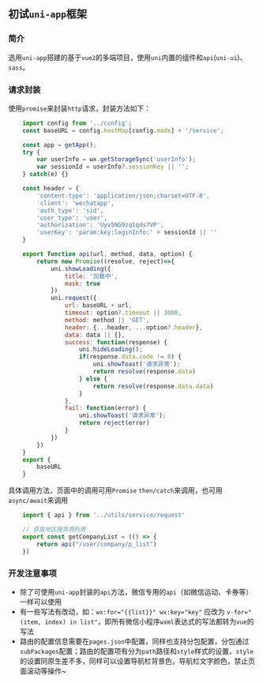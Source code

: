 <!--
 * @Author: linglingling
-->
初试`uni-app`框架
-------------------------

### 简介
选用`uni-app`搭建的基于`vue2`的多端项目，使用`uni`内置的组件和`api`(`uni-ui`)、`sass`。
### 请求封装
使用`promise`来封装`http`请求，封装方法如下：
```javascript
	import config from '../config';
	const baseURL = config.hostMap[config.mode] + '/service';

	const app = getApp(); 
	try {
		var userInfo = wx.getStorageSync('userInfo');
		var sessionId = userInfo?.sessionKey || '';
	} catch(e) {}

	const header = {
		'content-type': 'application/json;charset=UTF-8',
		'client': 'wechatapp',
		'auth_type': 'sid',
		'user_type': 'user',
		'authorization': 'Uyv5NG9zq1qds7VP',
		'userKey': 'param:key:loginInfo:' + sessionId || ''
	}

	export function api(url, method, data, option) {
		return new Promise((resolve, reject)=>{
			uni.showLoading({
				title: '加载中',
				mask: true
			})
			uni.request({
				url: baseURL + url,
				timeout: option?.timeout || 3000,
				method: method || 'GET',
				header: {...header, ...option?.header},
				data: data || {},
				success: function(response) {
					uni.hideLoading();
					if(response.data.code != 0) {
						uni.showToast('请求异常');
						return resolve(response.data)
					} else {
						return resolve(response.data.data)
					}
				},
				fail: function(error) {
					uni.showToast('请求异常');
					return reject(error)
				}
			})
		})
	}
	export {
		baseURL
	}
```
具体调用方法，页面中的调用可用`Promise` `then/catch`来调用，也可用 `async/await`来调用
```javascript
	import { api } from '../utils/service/request'

	// 获取地区服务商列表
	export const getCompanyList = (() => {
		return api("/user/company/p_list")
	})
```
### 开发注意事项
* 除了可使用`uni-app`封装的`api`方法，微信专用的`api`（如微信运动、卡券等）一样可以使用
* 有一些写法有改动，如：`wx:for="{{list}}" wx:key="key"` 应改为 `v-for="(item, index) in list"`，即所有微信小程序`wxml`表达式的写法都转为`vue`的写法
* 路由的配置信息需要在`pages.json`中配置，同样也支持分包配置，分包通过`subPackages`配置；路由的配置项有分为`path`路径和`style`样式的设置，`style`的设置同原生差不多，同样可以设置导航栏背景色，导航栏文字颜色，禁止页面滚动等操作~
